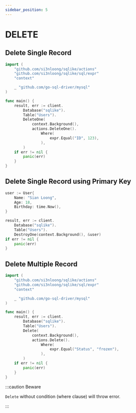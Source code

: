 ```yaml
---
sidebar_position: 5
---
```


# DELETE

## Delete Single Record

```go
import (
    "github.com/si3nloong/sqlike/actions"
    "github.com/si3nloong/sqlike/sql/expr"
    "context"

    _ "github.com/go-sql-driver/mysql"
)

func main() {
    result, err := client.
        Database("sqlike").
        Table("Users").
        DeleteOne(
            context.Background(),
            actions.DeleteOne().
                Where(
                    expr.Equal("ID", 123),
                ),
        )
    if err != nil {
        panic(err)
    }
}

```

## Delete Single Record using Primary Key

```go
user := User{
    Name: "Sian Loong",
    Age: 18,
    Birthday: time.Now(),
}

result, err := client.
    Database("sqlike").
    Table("Users").
    DestroyOne(context.Background(), &user)
if err != nil {
    panic(err)
}
```

## Delete Multiple Record

```go
import (
    "github.com/si3nloong/sqlike/actions"
    "github.com/si3nloong/sqlike/sql/expr"
    "context"

    _ "github.com/go-sql-driver/mysql"
)

func main() {
    result, err := client.
        Database("sqlike").
        Table("Users").
        Delete(
            context.Background(),
            actions.Delete().
                Where(
                    expr.Equal("Status", "frozen"),
                ),
        )
    if err != nil {
        panic(err)
    }
}
```

:::caution Beware

`Delete` without condition (where clause) will throw error.

:::
